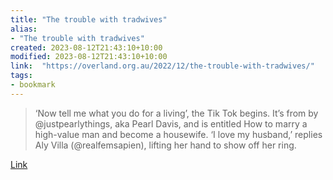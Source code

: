 ```yaml
---
title: "The trouble with tradwives"
alias:
- "The trouble with tradwives"
created: 2023-08-12T21:43:10+10:00
modified: 2023-08-12T21:43:10+10:00
link:  "https://overland.org.au/2022/12/the-trouble-with-tradwives/"
tags:
- bookmark
---
```


> ‘Now tell me what you do for a living’, the Tik Tok begins. It’s from by @justpearlythings, aka Pearl Davis, and is entitled How to marry a high-value man and become a housewife. ‘I love my husband,’ replies Aly Villa (@realfemsapien), lifting her hand to show off her ring.

[Link](https://overland.org.au/2022/12/the-trouble-with-tradwives/)